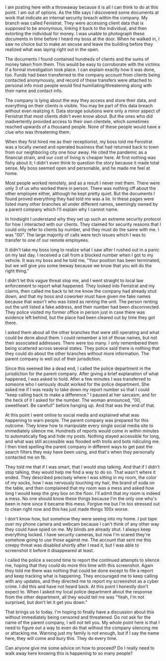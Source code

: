 I am posting here with a throwaway because it is all I can think to do at this point.  I am out of options.  As the title says I discovered some documents at work that indicate an internal security breach within the company.  My branch was called Fenistrat.  They were accessing client data that is supposed to be anonymous, linking it back to the individual, and then extorting the individual for money.  I was unable to photograph these documents in time before I heard my boss at the door.  When he walked in, I saw no choice but to make an excuse and leave the building before they realized what was laying right out in the open.

The documents I found contained hundreds of clients and the sums of money taken from them.  This would be easy to corroborate with the victims if a formal investigation took place.  I can explain exactly how it was done, too.  Funds had been transferred to the company account from clients being contacted anonymously, and record of these transfers were attached to personal info most people would find humiliating/threatening along with their name and contact info.  

The company is lying about the way they access and store their data, and everything on their clients is visible.  You may be part of this data breach without even realizing it.  Data storage solutions were only a minor aspect of Fenistrat that most clients didn't even know about.  But the ones who did inadvertently provided access to their own clientele, which sometimes reached upwards of a thousand people.  None of these people would have a clue who was threatening them.

When they first hired me as their receptionist, my boss told me Fenistrat was a locally owned and operated business that had returned back to town from our neighboring city one hour away.  He cited the pandemic as a financial strain, and our cost of living is cheaper here.  At first nothing was fishy about it; I didn't even think to question the story because it made total sense.  My boss seemed open and personable, and he made me feel at home.  

Most people worked remotely, and as a result I never met them.  There were only 3 of us who worked there in person.  There was nothing off about the other employee either, although he kept pretty quiet.  But the documents I found proved everything they had told me was a lie.  In these pages were listed many other branches all under different names, seemingly owned by a parent company which I'll explain why I cannot name.

In hindsight I understand why they set up such an extreme security protocol for how I interacted with our clients.  They claimed for security reasons that I could only refer to clients by number, and they must do the same with me.  I was "00".  The large majority of calls were tech issues which I was to transfer to one of our remote employees.

It didn't take my boss long to realize what I saw after I rushed out in a panic on my last day.  I received a call from a blocked number when I got to my vehicle.  It was my boss and he told me, "Your position has been terminated, but we will give you some leeway because we know that you will do the right thing."

I didn't let this vague threat stop me, and I went straight to local law enforcement to report what happened.  They looked into Fenistrat and my claims, then called me back to let me know the company had already shut down, and that my boss and coworker must have given me fake names because that wasn't who was listed as renting the unit.  The person renting out the unit listed a fake address, and their number had been disconnected.  They police visited my former office in person just in case there was evidence left behind, but the place had been cleared out by time they got there.

I asked them about all the other branches that were still operating and what could be done about them.  I could remember a lot of those names, but not their associated addresses.  There were too many.  I only remembered them being scattered across several states.  They police said there is nothing that they could do about the other branches without more information.  The parent company is well out of their jurisdiction.

Since this seemed like a dead end, I called the police department in the jurisdiction for the parent company.  After giving a brief explanation of what happened, I was asked to hold.  After a few minutes I was transferred to someone who I seriously doubt worked for the police department.  She asked me if I was ready to take down my report number so that I could "keep calling back to make a difference."  I paused at her sarcasm, and for the heck of it I asked for the number.  The woman announced, "00, sweetheart.  Be careful!" before hanging up.  And that was the end of that.

At this point I went online to social media and explained what was happening to warn people.  The parent company was prepared for this outcome.  They knew how to manipulate every single social media site to immediately silence me.  Hundreds of reports would come in within minutes to automatically flag and hide my posts.  Nothing stayed accessible for long, and what was still accessible was flooded with trolls and bots ridiculing me.  I then tried spelling the parent company in different ways to get past the search filters they may have been using, and that's when they personally contacted me on fb.  

They told me that if I was smart, that I would stop talking.  And that if I didn't stop talking, they would help me find a way to do so.  That wasn't where it ended.  They described precisely where I was sitting in my room, the color of my socks, how I was nervously touching my hair, the brand of soda on the table, and then complained that my room was a mess and asked how long I would keep the grey box on the floor.  I'll admit that my room is indeed a mess.  No one should know these things because I'm the only one who's been in here since it became this mess.  Forgive me but I'm too stressed out to clean right now and this has just made things 100x worse. 

I don't know how, but somehow they were seeing into my home.  I put tape over my phone camera and webcam because I can't think of any other way they could have spied on me.  My blinds are already shut.  I always keep everything locked.  I have security cameras, but now I'm scared they're somehow going to use those against me.  The account that sent me this creepy threat was disabled shortly after I read it, but I was able to screenshot it before it disappeared at least.

I called the police a second time to report the continued attempts to silence me, hoping that they could do more this time with this screenshot.  Again they told me there was nothing that could be done except to file a report and keep tracking what is happening.  They encouraged me to keep calling with any updates, and they directed me to report my screenshot as a cyber crime.  I did this and have not heard back.  At this point I honestly don't expect to.  When I asked my local police department about the response from the other department, all they would tell me was "Yeah, I'm not surprised, but don't let it get you down."

That brings us to today.  I'm hoping to finally have a discussion about this without immediately being censored and threatened.  Do not ask for the name of the parent company, I will not tell you.  My whole point here is that I need to figure out a way to even do that without the company silencing me or attacking me.  Warning just my family is not enough, but if I say the name here, they will come and bury this.  They do every time.

Can anyone give me some advice on how to proceed?  Do I really need to walk away here knowing this is happening to so many people?